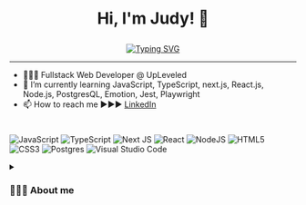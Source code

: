  # <p align="center"> <b>Hi, I'm Judy!</b> 👋 </p>

<p align="center">
<a href="https://git.io/typing-svg"><img src="https://readme-typing-svg.herokuapp.com?font=Fira+Code&duration=3000&pause=800&color=4DA3A0&width=435&lines=%E2%97%8C%E2%9C%A7%E2%9C%A7+My+ultimate+goal+is+to+be+better+;today+than+yesterday+%E2%9C%A7%E2%9C%A7%E2%97%8C" alt="Typing SVG" /></a>
</p>

---

- 👩🏻‍🎓 Fullstack Web Developer @ UpLeveled
- 🌱 I’m currently learning JavaScript, TypeScript, next.js, React.js, Node.js, PostgresQL, Emotion, Jest, Playwright
- 📫 How to reach me ►►► <a href="https://www.linkedin.com/in/judy-heisler-72bb0b222/">LinkedIn</a>


#

![JavaScript](https://img.shields.io/badge/javascript-%23323330.svg?style=for-the-badge&logo=javascript&logoColor=%23F7DF1E)
![TypeScript](https://img.shields.io/badge/typescript-%23007ACC.svg?style=for-the-badge&logo=typescript&logoColor=white)
![Next JS](https://img.shields.io/badge/Next-black?style=for-the-badge&logo=next.js&logoColor=white)
![React](https://img.shields.io/badge/react-%2320232a.svg?style=for-the-badge&logo=react&logoColor=%2361DAFB)
![NodeJS](https://img.shields.io/badge/node.js-6DA55F?style=for-the-badge&logo=node.js&logoColor=white)
![HTML5](https://img.shields.io/badge/html5-%23E34F26.svg?style=for-the-badge&logo=html5&logoColor=white)
![CSS3](https://img.shields.io/badge/css3-%231572B6.svg?style=for-the-badge&logo=css3&logoColor=white)
![Postgres](https://img.shields.io/badge/postgres-%23316192.svg?style=for-the-badge&logo=postgresql&logoColor=white)
![Visual Studio Code](https://img.shields.io/badge/VS%20Code-0078d7.svg?style=for-the-badge&logo=visual-studio-code&logoColor=white)




<details>
 <summary><h3>💁🏻‍♀️ About me</h3></summary>
I have a keen interest in building useful and accessible web applications with a creative design that transmits purpose and ideas successfully.
I'm a graduate from the Full Stack Web Development Bootcamp at UpLeveled. Actively working on my coding abilities and eager to work in a team with great communication, acceptive and inclusive work environment. 





<!--
**judyhnh/judyhnh** is a ✨ _special_ ✨ repository because its `README.md` (this file) appears on your GitHub profile.

Here are some ideas to get you started:

- 🔭 I’m currently working on ...
- 🌱 I’m currently learning ...
- 👯 I’m looking to collaborate on ...
- 🤔 I’m looking for help with ...
- 💬 Ask me about ...
- 📫 How to reach me: ...
- 😄 Pronouns: ...
- ⚡ Fun fact: ...
-->
